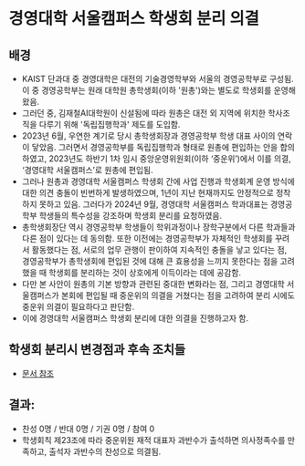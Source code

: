 경영대학 서울캠퍼스 학생회 분리 의결
===

## 배경
- KAIST 단과대 중 경영대학은 대전의 기술경영학부와 서울의 경영공학부로 구성됨. 이 중 경영공학부는 원래 대학원 총학생회(이하 '원총')와는 별도로 학생회를 운영해 왔음.
- 그러던 중, 김재철AI대학원이 신설됨에 따라 원총은 대전 외 지역에 위치한 학사조직을 다루기 위해 '독립집행학과' 제도를 도입함. 
- 2023년 6월, 우연한 계기로 당시 총학생회장과 경영공학부 학생 대표 사이의 연락이 닿았음. 그러면서 경영공학부를 독립집행학과 형태로 원총에 편입하는 안을 합의하였고, 2023년도 하반기 1차 임시 중앙운영위원회(이하 ‘중운위’)에서 이를 의결, ‘경영대학 서울캠퍼스’로 원총에 편입됨.
- 그러나 원총과 경영대학 서울캠퍼스 학생회 간에 사업 진행과 학생회계 운영 방식에 대한 의견 충돌이 빈번하게 발생하였으며, 1년이 지난 현재까지도 안정적으로 정착하지 못하고 있음. 그러다가 2024년 9월, 경영대학 서울캠퍼스 학과대표는 경영공학부 학생들의 특수성을 강조하며 학생회 분리를 요청하였음. 
- 총학생회장단 역시 경영공학부 학생들이 학위과정이나 장학구분에서 다른 학과들과 다른 점이 있다는 데 동의함. 또한 이전에는 경영공학부가 자체적인 학생회를 꾸려서 활동했다는 점, 서로의 업무 관행이 판이하여 지속적인 충돌을 낳고 있다는 점, 경영공학부가 총학생회에 편입된 것에 대해 큰 효용성을 느끼지 못한다는 점을 고려했을 때 학생회를 분리하는 것이 상호에게 이득이라는 데에 공감함.
- 다만 본 사안이 원총의 기본 방향과 관련된 중대한 변화라는 점, 그리고 경영대학 서울캠퍼스가 본회에 편입될 때 중운위의 의결을 거쳤다는 점을 고려하여 분리 시에도 중운위 의결이 필요하다고 판단함.
- 이에 경영대학 서울캠퍼스 학생회 분리에 대한 의결을 진행하고자 함.

## 학생회 분리시 변경점과 후속 조치들
- [문서 참조](https://docs.google.com/document/d/1GUJHWWlJRm3xqDoQVc-IvFiWputV0v53mHNVDlGh_Vw/edit?usp=sharing)

## 결과: 
- 찬성 0명 / 반대 0명 / 기권 0명 / 참여 0
- 학생회칙 제23조에 따라 중운위원 재적 대표자 과반수가 출석하면 의사정족수를 만족하고, 출석자 과반수의 찬성으로 의결됨.
